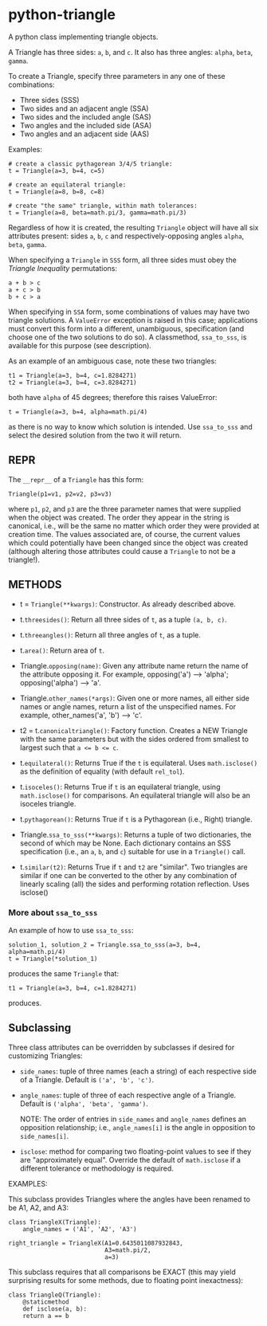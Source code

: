 # python-triangle

A python class implementing triangle objects.

A Triangle has three sides: `a`, `b`, and `c`. It also has three angles: `alpha`, `beta`, `gamma`.

To create a Triangle, specify three parameters in any one of these combinations:

* Three sides (SSS)
* Two sides and an adjacent angle (SSA)
* Two sides and the included angle (SAS)
* Two angles and the included side (ASA)
* Two angles and an adjacent side (AAS)

Examples:

    # create a classic pythagorean 3/4/5 triangle:
    t = Triangle(a=3, b=4, c=5)

    # create an equilateral triangle:
    t = Triangle(a=8, b=8, c=8)

    # create "the same" triangle, within math tolerances:
    t = Triangle(a=8, beta=math.pi/3, gamma=math.pi/3)

Regardless of how it is created, the resulting `Triangle` object will have all six attributes present: sides `a`, `b`, `c` and respectively-opposing angles `alpha`, `beta`, `gamma`.

When specifying a `Triangle` in `SSS` form, all three sides must obey the *Triangle Inequality* permutations:

    a + b > c
    a + c > b
    b + c > a

When specifying in `SSA` form, some combinations of values may have two triangle solutions. A `ValueError` exception is raised in this case; applications must convert this form into a different, unambiguous, specification (and choose one of the two solutions to do so). A classmethod, `ssa_to_sss`, is available for this purpose (see description).

As an example of an ambiguous case, note these two triangles:

    t1 = Triangle(a=3, b=4, c=1.8284271)
    t2 = Triangle(a=3, b=4, c=3.8284271)

both have `alpha` of 45 degrees; therefore this raises ValueError:

    t = Triangle(a=3, b=4, alpha=math.pi/4)

as there is no way to know which solution is intended. Use `ssa_to_sss` and select the desired solution from the two it will return.

## REPR

The `__repr__` of a `Triangle` has this form:

    Triangle(p1=v1, p2=v2, p3=v3)

where `p1`, `p2`, and `p3` are the three parameter names that were supplied when the object was created. The order they appear in the string is canonical, i.e., will be the same no matter which order they were provided at creation time. The values associated are, of course, the current values which could potentially have been changed since the object was created (although altering those attributes could cause a `Triangle` to not be a triangle!).


## METHODS

* t = `Triangle(**kwargs)`: Constructor. As already described above.

* t.`threesides()`: Return all three sides of `t`, as a tuple `(a, b, c)`.

* t.`threeangles()`: Return all three angles of `t`, as a tuple.

* t.`area()`: Return area of `t`.

* Triangle.`opposing(name)`: Given any attribute name return the name of the attribute opposing it. For example, opposing('a') --> 'alpha'; opposing('alpha') --> 'a'.

* Triangle.`other_names(*args)`: Given one or more names, all either side names or angle names, return a list of the unspecified names. For example, other_names('a', 'b') --> 'c'.

* t2 = t.`canonicaltriangle()`: Factory function. Creates a NEW Triangle with the same parameters but with the sides ordered from smallest to largest such that `a <= b <= c`.

* t.`equilateral()`: Returns True if the `t` is equilateral. Uses `math.isclose()` as the definition of equality (with default `rel_tol`).

* t.`isoceles()`: Returns True if `t` is an equilateral triangle, using `math.isclose()` for comparisons. An equilateral triangle will also be an isoceles triangle.

* t.`pythagorean()`: Returns True if `t` is a Pythagorean (i.e., Right) triangle.

* Triangle.`ssa_to_sss(**kwargs)`: Returns a tuple of two dictionaries, the second of which may be None. Each dictionary contains an SSS specification (i.e., an `a`, `b`, and `c`) suitable for use in a `Triangle()` call.

* t.`similar(t2)`: Returns True if `t` and `t2` are "similar". Two triangles are similar if one can be converted to the other by any combination of linearly scaling (all) the sides and performing rotation reflection. Uses isclose()

### More about `ssa_to_sss`

An example of how to use `ssa_to_sss`:

    solution_1, solution_2 = Triangle.ssa_to_sss(a=3, b=4, alpha=math.pi/4)
    t = Triangle(*solution_1)

produces the same `Triangle` that:

    t1 = Triangle(a=3, b=4, c=1.8284271)

produces.

## Subclassing
Three class attributes can be overridden by subclasses if desired for customizing Triangles:

* `side_names`: tuple of three names (each a string) of each respective side of a Triangle. Default is `('a', 'b', 'c')`.

* `angle_names`: tuple of three of each respective angle of a Triangle. Default is `('alpha', 'beta', 'gamma')`.

    NOTE: The order of entries in `side_names` and `angle_names` defines an opposition relationship; i.e., `angle_names[i]` is the angle in opposition to `side_names[i]`.

* `isclose`: method for comparing two floating-point values to see if they are "approximately equal". Override the default of `math.isclose` if a different tolerance or methodology is required.



EXAMPLES:

This subclass provides Triangles where the angles have been renamed to be A1, A2, and A3:

    class TriangleX(Triangle):
        angle_names = ('A1', 'A2', 'A3')

    right_triangle = TriangleX(A1=0.6435011087932843,
                               A3=math.pi/2,
                               a=3)


This subclass requires that all comparisons be EXACT (this may yield surprising results for some methods, due to floating point inexactness):

    class TriangleQ(Triangle):
        @staticmethod
        def isclose(a, b):
	    return a == b



